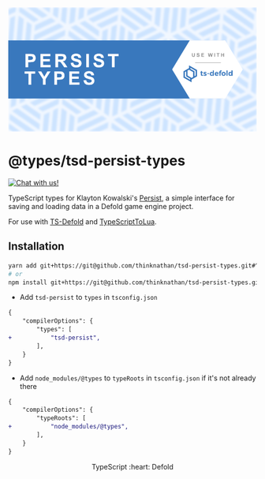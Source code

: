 <img src="_docs/tsd-persist-types.png" alt="Persist Types">

# @types/tsd-persist-types

<a href="https://discord.gg/eukcq5m"><img alt="Chat with us!" src="https://img.shields.io/discord/766898804896038942.svg?colorB=7581dc&logo=discord&logoColor=white"></a>

TypeScript types for Klayton Kowalski's [Persist](https://github.com/klaytonkowalski/library-defold-persist), a simple interface for saving and loading data in a Defold game engine project.

For use with [TS-Defold](https://github.com/ts-defold) and [TypeScriptToLua](https://github.com/TypeScriptToLua).

## Installation

```bash
yarn add git+https://git@github.com/thinknathan/tsd-persist-types.git#^0.0.1 -D
# or
npm install git+https://git@github.com/thinknathan/tsd-persist-types.git#^0.0.1 --save-dev
```

- Add `tsd-persist` to `types` in `tsconfig.json`

```diff
{
	"compilerOptions": {
		"types": [
+			"tsd-persist",
		],
	}
}
```

- Add `node_modules/@types` to `typeRoots` in `tsconfig.json` if it's not already there

```diff
{
	"compilerOptions": {
		"typeRoots": [
+			"node_modules/@types",
		],
	}
}
```

<p align="center" class="h4">
  TypeScript :heart: Defold
</p>
